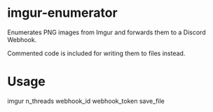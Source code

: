 # imgur-enumerator

Enumerates PNG images from Imgur and forwards them to a Discord Webhook.

Commented code is included for writing them to files instead.

# Usage

imgur n_threads webhook_id webhook_token save_file
